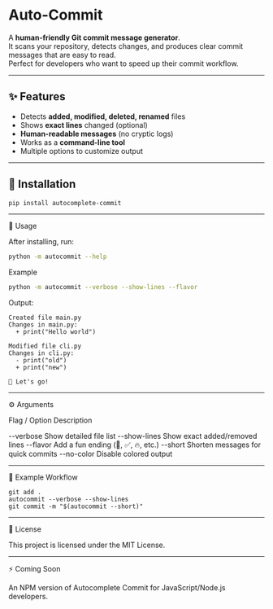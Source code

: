# Auto-Commit

A **human-friendly Git commit message generator**.  
It scans your repository, detects changes, and produces clear commit messages that are easy to read.  
Perfect for developers who want to speed up their commit workflow.

---

## ✨ Features
- Detects **added, modified, deleted, renamed** files
- Shows **exact lines** changed (optional)
- **Human-readable messages** (no cryptic logs)
- Works as a **command-line tool**
- Multiple options to customize output

---

## 🚀 Installation
```bash
pip install autocomplete-commit
```

---

🔧 Usage

After installing, run:
```bash
python -m autocommit --help
```
Example
```bash
python -m autocommit --verbose --show-lines --flavor
```
Output:
```
Created file main.py
Changes in main.py:
  + print("Hello world")

Modified file cli.py
Changes in cli.py:
  - print("old")
  + print("new")

🚀 Let's go!
```

---

⚙️ Arguments

Flag / Option	Description

--verbose	Show detailed file list
--show-lines	Show exact added/removed lines
--flavor	Add a fun ending (🚀, ✅, 🔥, etc.)
--short	Shorten messages for quick commits
--no-color	Disable colored output



---

📌 Example Workflow
```
git add .
autocommit --verbose --show-lines
git commit -m "$(autocommit --short)"
```

---

📝 License

This project is licensed under the MIT License.


---

⚡ Coming Soon

An NPM version of Autocomplete Commit for JavaScript/Node.js developers.
